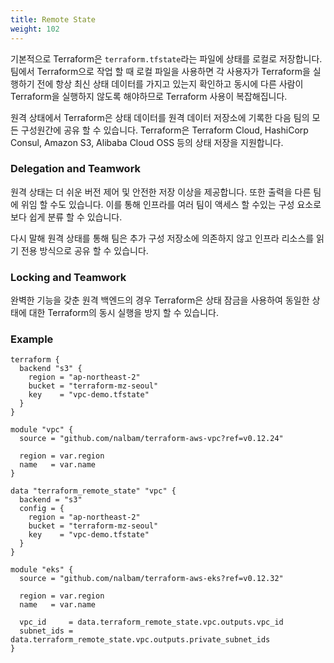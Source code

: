 ```yaml
---
title: Remote State
weight: 102
---
```


기본적으로 Terraform은 `terraform.tfstate`라는 파일에 상태를 로컬로 저장합니다. 팀에서 Terraform으로 작업 할 때 로컬 파일을 사용하면 각 사용자가 Terraform을 실행하기 전에 항상 최신 상태 데이터를 가지고 있는지 확인하고 동시에 다른 사람이 Terraform을 실행하지 않도록 해야하므로 Terraform 사용이 복잡해집니다.

원격 상태에서 Terraform은 상태 데이터를 원격 데이터 저장소에 기록한 다음 팀의 모든 구성원간에 공유 할 수 있습니다. Terraform은 Terraform Cloud, HashiCorp Consul, Amazon S3, Alibaba Cloud OSS 등의 상태 저장을 지원합니다.

### Delegation and Teamwork

원격 상태는 더 쉬운 버전 제어 및 안전한 저장 이상을 제공합니다. 또한 출력을 다른 팀에 위임 할 수도 있습니다. 이를 통해 인프라를 여러 팀이 액세스 할 수있는 구성 요소로 보다 쉽게 ​​분류 할 수 있습니다.

다시 말해 원격 상태를 통해 팀은 추가 구성 저장소에 의존하지 않고 인프라 리소스를 읽기 전용 방식으로 공유 할 수 있습니다.

### Locking and Teamwork

완벽한 기능을 갖춘 원격 백엔드의 경우 Terraform은 상태 잠금을 사용하여 동일한 상태에 대한 Terraform의 동시 실행을 방지 할 수 있습니다.

### Example

```hcl
terraform {
  backend "s3" {
    region = "ap-northeast-2"
    bucket = "terraform-mz-seoul"
    key    = "vpc-demo.tfstate"
  }
}

module "vpc" {
  source = "github.com/nalbam/terraform-aws-vpc?ref=v0.12.24"

  region = var.region
  name   = var.name
}
```

```hcl
data "terraform_remote_state" "vpc" {
  backend = "s3"
  config = {
    region = "ap-northeast-2"
    bucket = "terraform-mz-seoul"
    key    = "vpc-demo.tfstate"
  }
}

module "eks" {
  source = "github.com/nalbam/terraform-aws-eks?ref=v0.12.32"

  region = var.region
  name   = var.name

  vpc_id     = data.terraform_remote_state.vpc.outputs.vpc_id
  subnet_ids = data.terraform_remote_state.vpc.outputs.private_subnet_ids
}
```
